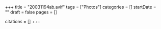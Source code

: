 +++
title = "20031194ab.avif"
tags = ["Photos"]
categories = []
startDate = ""
draft = false
pages = []

citations = []
+++
